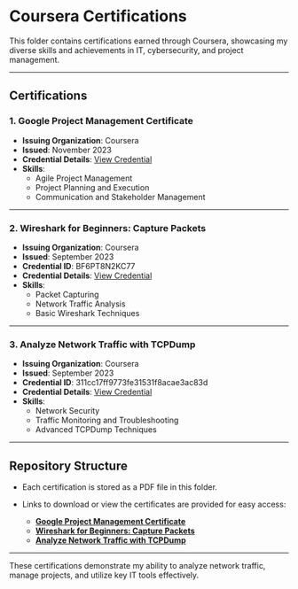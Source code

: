 # Coursera Certifications

This folder contains certifications earned through Coursera, showcasing my diverse skills and achievements in IT, cybersecurity, and project management.

---

## Certifications

### 1. Google Project Management Certificate
- **Issuing Organization**: Coursera
- **Issued**: November 2023
- **Credential Details**: [View Credential](Google-Project-Management.pdf)
- **Skills**:
  - Agile Project Management
  - Project Planning and Execution
  - Communication and Stakeholder Management

---

### 2. Wireshark for Beginners: Capture Packets
- **Issuing Organization**: Coursera
- **Issued**: September 2023
- **Credential ID**: BF6PT8N2KC77
- **Credential Details**: [View Credential](Wireshark-Beginners-Capture-Packets.pdf)
- **Skills**:
  - Packet Capturing
  - Network Traffic Analysis
  - Basic Wireshark Techniques

---

### 3. Analyze Network Traffic with TCPDump
- **Issuing Organization**: Coursera
- **Issued**: September 2023
- **Credential ID**: 311cc17ff9773fe31531f8acae3ac83d
- **Credential Details**: [View Credential](Analyze-Network-Traffic-TCPDump.pdf)
- **Skills**:
  - Network Security
  - Traffic Monitoring and Troubleshooting
  - Advanced TCPDump Techniques

---

## Repository Structure

- Each certification is stored as a PDF file in this folder.
- Links to download or view the certificates are provided for easy access:

  - **[Google Project Management Certificate](Google-Project-Management.pdf)**
  - **[Wireshark for Beginners: Capture Packets](Wireshark-Beginners-Capture-Packets.pdf)**
  - **[Analyze Network Traffic with TCPDump](Analyze-Network-Traffic-TCPDump.pdf)**

---

These certifications demonstrate my ability to analyze network traffic, manage projects, and utilize key IT tools effectively.
